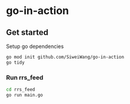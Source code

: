 # go-in-action


## Get started
Setup go dependencies

```sh
go mod init github.com/SiweiWang/go-in-action
go tidy
```

### Run rrs_feed
```sh
cd rrs_feed
go run main.go
```